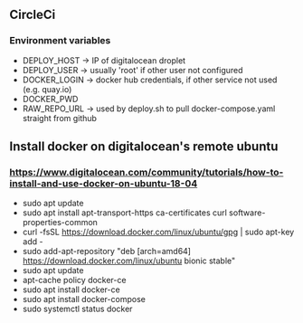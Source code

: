 ## CircleCi
### Environment variables
- DEPLOY_HOST -> IP of digitalocean droplet
- DEPLOY_USER -> usually 'root' if other user not configured
- DOCKER_LOGIN -> docker hub credentials, if other service not used (e.g. quay.io)
- DOCKER_PWD 
- RAW_REPO_URL -> used by deploy.sh to pull docker-compose.yaml straight from github

## Install docker on digitalocean's remote ubuntu
### https://www.digitalocean.com/community/tutorials/how-to-install-and-use-docker-on-ubuntu-18-04
- sudo apt update
- sudo apt install apt-transport-https ca-certificates curl software-properties-common
- curl -fsSL https://download.docker.com/linux/ubuntu/gpg | sudo apt-key add -
- sudo add-apt-repository "deb [arch=amd64] https://download.docker.com/linux/ubuntu bionic stable"
- sudo apt update
- apt-cache policy docker-ce
- sudo apt install docker-ce
- sudo apt install docker-compose
- sudo systemctl status docker
